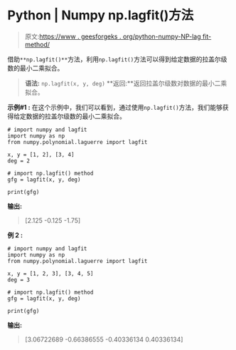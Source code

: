 # Python | Numpy np.lagfit()方法

> 原文:[https://www . geesforgeks . org/python-numpy-NP-lag fit-method/](https://www.geeksforgeeks.org/python-numpy-np-lagfit-method/)

借助`**np.lagfit()**`方法，利用`np.lagfit()`方法可以得到给定数据的拉盖尔级数的最小二乘拟合。

> **语法:** `np.lagfit(x, y, deg)`
> **返回:**返回拉盖尔级数对数据的最小二乘拟合。

**示例#1 :**
在这个示例中，我们可以看到，通过使用`np.lagfit()`方法，我们能够获得给定数据的拉盖尔级数的最小二乘拟合。

```
# import numpy and lagfit
import numpy as np
from numpy.polynomial.laguerre import lagfit

x, y = [1, 2], [3, 4]
deg = 2

# import np.lagfit() method
gfg = lagfit(x, y, deg)

print(gfg)
```

**输出:**

> [2.125 -0.125 -1.75]

**例 2 :**

```
# import numpy and lagfit
import numpy as np
from numpy.polynomial.laguerre import lagfit

x, y = [1, 2, 3], [3, 4, 5]
deg = 3

# import np.lagfit() method
gfg = lagfit(x, y, deg)

print(gfg)
```

**输出:**

> [3.06722689 -0.66386555 -0.40336134 0.40336134]